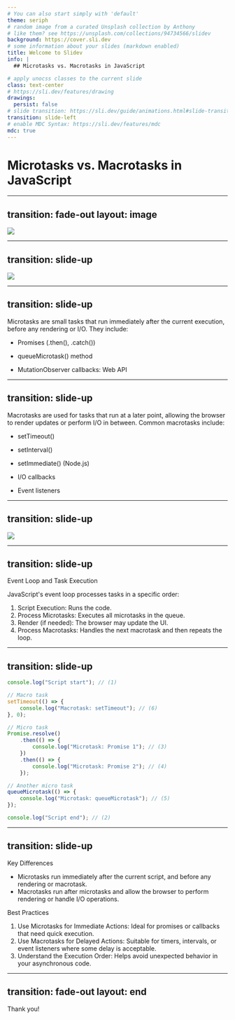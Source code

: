 ```yaml
---
# You can also start simply with 'default'
theme: seriph
# random image from a curated Unsplash collection by Anthony
# like them? see https://unsplash.com/collections/94734566/slidev
background: https://cover.sli.dev
# some information about your slides (markdown enabled)
title: Welcome to Slidev
info: |
  ## Microtasks vs. Macrotasks in JavaScript

# apply unocss classes to the current slide
class: text-center
# https://sli.dev/features/drawing
drawings:
  persist: false
# slide transition: https://sli.dev/guide/animations.html#slide-transitions
transition: slide-left
# enable MDC Syntax: https://sli.dev/features/mdc
mdc: true
---
```


# Microtasks vs. Macrotasks in JavaScript

---
transition: fade-out
layout: image
---

<img src="https://i.ibb.co/nbQc6sk/Javascript-event-loop.png"/>

---
transition: slide-up
---

<img src="https://img.notionusercontent.com/s3/prod-files-secure%2Fc547a10a-75b8-4e3e-b0c0-5c35e28991da%2F347b65d0-1aa6-4061-8493-eedeabaf1122%2Fimage.png/size/w=1420?exp=1727269649&sig=buC48pAJCb-2FFKIZ8CwJ7Og7BtPse7xn6kjw8F4lnI"/>

---
transition: slide-up
---

Microtasks are small tasks that run immediately after the current execution, before any rendering or I/O. They include:

- Promises (.then(), .catch())

- queueMicrotask() method

- MutationObserver callbacks: Web API

---
transition: slide-up
---

Macrotasks are used for tasks that run at a later point, allowing the browser to render updates or perform I/O in between. Common macrotasks include:

- setTimeout()

- setInterval()

- setImmediate() (Node.js)

- I/O callbacks

- Event listeners

---
transition: slide-up
---

<img src="https://res.cloudinary.com/practicaldev/image/fetch/s--05Fi8vBq--/c_limit%2Cf_auto%2Cfl_progressive%2Cq_66%2Cw_880/https://dev-to-uploads.s3.amazonaws.com/i/42eatw03fcha0e1qcrf0.gif?trk=public_post_comment-textv"/>

---
transition: slide-up
---

Event Loop and Task Execution

JavaScript's event loop processes tasks in a specific order:

1. Script Execution: Runs the code.
2. Process Microtasks: Executes all microtasks in the queue.
3. Render (if needed): The browser may update the UI.
4. Process Macrotasks: Handles the next macrotask and then repeats the loop.

---
transition: slide-up
---

```ts {monaco} { editorOptions: { wordWrap:'on'} }
console.log("Script start"); // (1)

// Macro task
setTimeout(() => {
    console.log("Macrotask: setTimeout"); // (6)
}, 0);

// Micro task
Promise.resolve()
    .then(() => {
        console.log("Microtask: Promise 1"); // (3)
    })
    .then(() => {
        console.log("Microtask: Promise 2"); // (4)
    });

// Another micro task
queueMicrotask(() => {
    console.log("Microtask: queueMicrotask"); // (5)
});

console.log("Script end"); // (2)

```

---
transition: slide-up
---

Key Differences

- Microtasks run immediately after the current script, and before any rendering or macrotask.
- Macrotasks run after microtasks and allow the browser to perform rendering or handle I/O operations.

Best Practices

1. Use Microtasks for Immediate Actions: Ideal for promises or callbacks that need quick execution.
2. Use Macrotasks for Delayed Actions: Suitable for timers, intervals, or event listeners where some delay is acceptable.
3. Understand the Execution Order: Helps avoid unexpected behavior in your asynchronous code.

---
transition: fade-out
layout: end
---

Thank you!

